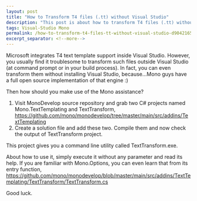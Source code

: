 ```yaml
---
layout: post
title: "How to Transform T4 files (.tt) without Visual Studio"
description: "This post is about how to transform T4 files (.tt) without Visual Studio."
tags: Visual-Studio Mono
permalink: /how-to-transform-t4-files-tt-without-visual-studio-d9042165a0eb
excerpt_separator: <!--more-->
---
```

Microsoft integrates T4 text template support inside Visual Studio. However, you usually find it troublesome to transform such files outside Visual Studio (at command prompt or in your build process). In fact, you can even transform them without installing Visual Studio, because…Mono guys have a full open source implementation of that engine :)
<!--more-->

Then how should you make use of the Mono assistance?

1. Visit MonoDevelop source repository and grab two C# projects named Mono.TextTemplating and TextTransform, https://github.com/mono/monodevelop/tree/master/main/src/addins/TextTemplating
1. Create a solution file and add these two. Compile them and now check the output of TextTransform project.

This project gives you a command line utility called TextTransform.exe. 

About how to use it, simply execute it without any parameter and read its help. If you are familiar with Mono.Options, you can even learn that from its entry function, https://github.com/mono/monodevelop/blob/master/main/src/addins/TextTemplating/TextTransform/TextTransform.cs

Good luck.


